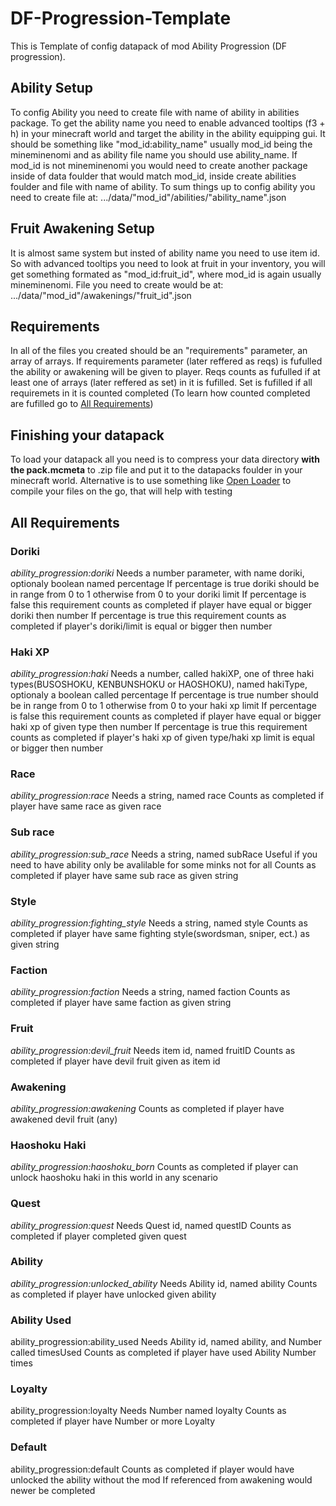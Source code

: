 # DF-Progression-Template
This is Template of config datapack of mod Ability Progression (DF progression).

## Ability Setup
To config Ability you need to create file with name of ability in abilities package.
To get the ability name you need to enable advanced tooltips (f3 + h) in your minecraft world and target the ability in the ability equipping gui. It should be something like "mod_id:ability_name" usually mod_id being the mineminenomi and as ability file name you should use ability_name.
If mod_id is not mineminenomi you would need to create another package inside of data foulder that would match mod_id, inside create abilities foulder and file with name of ability.
To sum things up to config ability you need to create file at: .../data/"mod_id"/abilities/"ability_name".json

## Fruit Awakening Setup
It is almost same system but insted of ability name you need to use item id.
So with advanced tooltips you need to look at fruit in your inventory, you will get something formated as "mod_id:fruit_id", where mod_id is again usually mineminenomi.
File you need to create would be at: .../data/"mod_id"/awakenings/"fruit_id".json

## Requirements
In all of the files you created should be an "requirements" parameter, an array of arrays.
If requirements parameter (later reffered as reqs) is fufulled the ability or awakening will be given to player.
Reqs counts as fufulled if at least one of arrays (later reffered as set) in it is fufilled.
Set is fufilled if all requiremets in it is counted completed (To learn how counted completed are fufilled go to [All Requirements](https://github.com/WarCart/DF-Progression-Template/blob/main/README.md#all-requirements))

## Finishing your datapack
To load your datapack all you need is to compress your data directory **with the pack.mcmeta** to .zip file and put it to the datapacks foulder in your minecraft world.
Alternative is to use something like [Open Loader](https://www.curseforge.com/minecraft/mc-mods/open-loader) to compile your files on the go, that will help with testing

## All Requirements
### Doriki
_ability_progression:doriki_
Needs a number parameter, with name doriki, optionaly boolean named percentage
If percentage is true doriki should be in range from 0 to 1 otherwise from 0 to your doriki limit
If percentage is false this requirement counts as completed if player have equal or bigger doriki then number
If percentage is true this requirement counts as completed if player's doriki/limit is equal or bigger then number

### Haki XP
_ability_progression:haki_
Needs a number, called hakiXP, one of three haki types(BUSOSHOKU, KENBUNSHOKU or HAOSHOKU), named hakiType, optionaly a boolean called percentage
If percentage is true number should be in range from 0 to 1 otherwise from 0 to your haki xp limit
If percentage is false this requirement counts as completed if player have equal or bigger haki xp of given type then number
If percentage is true this requirement counts as completed if player's haki xp of given type/haki xp limit is equal or bigger then number
### Race
_ability_progression:race_
Needs a string, named race
Counts as completed if player have same race as given race
### Sub race
_ability_progression:sub_race_
Needs a string, named subRace
Useful if you need to have ability only be avalilable for some minks not for all
Counts as completed if player have same sub race as given string
### Style
_ability_progression:fighting_style_
Needs a string, named style
Counts as completed if player have same fighting style(swordsman, sniper, ect.) as given string
### Faction
_ability_progression:faction_
Needs a string, named faction
Counts as completed if player have same faction as given string
### Fruit
_ability_progression:devil_fruit_
Needs item id, named fruitID
Counts as completed if player have devil fruit given as item id
### Awakening
_ability_progression:awakening_
Counts as completed if player have awakened devil fruit (any)
### Haoshoku Haki
_ability_progression:haoshoku_born_
Counts as completed if player can unlock haoshoku haki in this world in any scenario
### Quest
_ability_progression:quest_
Needs Quest id, named questID
Counts as completed if player completed given quest
### Ability
_ability_progression:unlocked_ability_
Needs Ability id, named ability
Counts as completed if player have unlocked given ability
### Ability Used
ability_progression:ability_used
Needs Ability id, named ability, and Number called timesUsed
Counts as completed if player have used Ability Number times
### Loyalty
ability_progression:loyalty
Needs Number named loyalty
Counts as completed if player have Number or more Loyalty
### Default
ability_progression:default
Counts as completed if player would have unlocked the ability without the mod
If referenced from awakening would newer be completed
